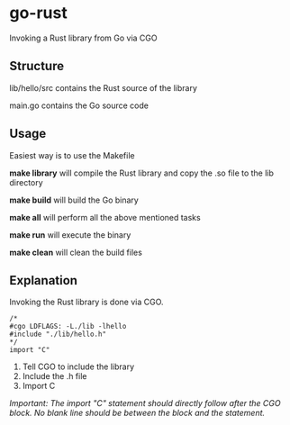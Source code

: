 # go-rust
Invoking a Rust library from Go via CGO

## Structure
lib/hello/src contains the Rust source of the library

main.go contains the Go source code

## Usage
Easiest way is to use the Makefile

**make library**    will compile the Rust library and copy the .so file to the lib directory

**make build**      will build the Go binary

**make all**        will perform all the above mentioned tasks

**make run**        will execute the binary

**make clean**      will clean the build files

## Explanation
Invoking the Rust library is done via CGO.

```
/*
#cgo LDFLAGS: -L./lib -lhello
#include "./lib/hello.h"
*/
import "C"
```
1. Tell CGO to include the library
2. Include the .h file
3. Import C

*Important: The import "C" statement should directly follow after the CGO block. No blank line should be between the block and the statement.*
